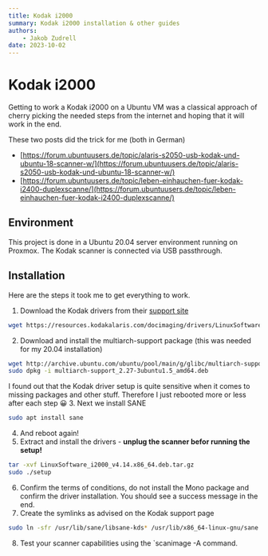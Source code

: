 ```yaml
---
title: Kodak i2000
summary: Kodak i2000 installation & other guides
authors:
    - Jakob Zudrell
date: 2023-10-02
---
```

# Kodak i2000
Getting to work a Kodak i2000 on a Ubuntu VM was a classical approach of cherry picking the needed steps from the internet and hoping that it will work in the end.

These two posts did the trick for me (both in German)

* [https://forum.ubuntuusers.de/topic/alaris-s2050-usb-kodak-und-ubuntu-18-scanner-w/](https://forum.ubuntuusers.de/topic/alaris-s2050-usb-kodak-und-ubuntu-18-scanner-w/)
* [https://forum.ubuntuusers.de/topic/leben-einhauchen-fuer-kodak-i2400-duplexscanne/](https://forum.ubuntuusers.de/topic/leben-einhauchen-fuer-kodak-i2400-duplexscanne/)

## Environment
This project is done in a Ubuntu 20.04 server environment running on Proxmox. The Kodak scanner is connected via USB passthrough. 

## Installation
Here are the steps it took me to get everything to work.

1. Download the Kodak drivers from their [support site](https://support.alarisworld.com/en-us/i2400-scanner#Software)
```bash
wget https://resources.kodakalaris.com/docimaging/drivers/LinuxSoftware_i2000_v4.14.x86_64.deb.tar.gz
```
2. Download and install the multiarch-support package (this was needed for my 20.04 installation)
```bash
wget http://archive.ubuntu.com/ubuntu/pool/main/g/glibc/multiarch-support_2.27-3ubuntu1.5_amd64.deb
sudo dpkg -i multiarch-support_2.27-3ubuntu1.5_amd64.deb
```
I found out that the Kodak driver setup is quite sensitive when it comes to missing packages and other stuff. Therefore I just rebooted more or less after each step 😀
3. Next we install SANE
```bash
sudo apt install sane
```
4. And reboot again!
5. Extract and install the drivers - **unplug the scanner befor running the setup!**
```bash
tar -xvf LinuxSoftware_i2000_v4.14.x86_64.deb.tar.gz
sudo ./setup
```
6. Confirm the terms of conditions, do not install the Mono package and confirm the driver installation. You should see a success message in the end.
7. Create the symlinks as advised on the Kodak support page
```bash
sudo ln -sfr /usr/lib/sane/libsane-kds* /usr/lib/x86_64-linux-gnu/sane
```
8. Test your scanner capabilities using the `scanimage -A command.
